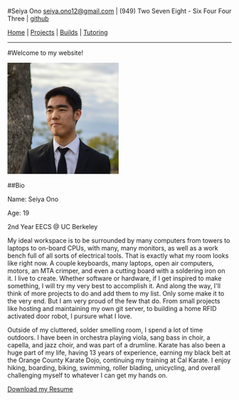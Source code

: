 #Seiya Ono
<seiya.ono12@gmail.com> | (949) Two Seven Eight - Six Four Four Three | [github](https://github.com/onibrow)

[Home](/) | [Projects](/projects.html) | [Builds](/builds.html) | [Tutoring](/tutor.html)

-----

#Welcome to my website!

![Me](img/me.jpg)

##Bio

Name: Seiya Ono

Age: 19

2nd Year EECS @ UC Berkeley

My ideal workspace is to be surrounded by many computers from towers to laptops to on-board CPUs, with many, many monitors, as well as a work bench full of all sorts of electrical tools. That is exactly what my room looks like right now. A couple keyboards, many laptops, open air computers, motors, an MTA crimper, and even a cutting board with a soldering iron on it. I live to create. Whether software or hardware, if I get inspired to make something, I will try my very best to accomplish it. And along the way, I'll think of more projects to do and add them to my list. Only some make it to the very end. But I am very proud of the few that do. From small projects like hosting and maintaining my own git server, to building a home RFID activated door robot, I pursure what I love. 

Outside of my cluttered, solder smelling room, I spend a lot of time outdoors. I have been in orchestra playing viola, sang bass in choir, a capella, and jazz choir, and was part of a drumline. Karate has also been a huge part of my life, having 13 years of experience, earning my black belt at the Orange County Karate Dojo, continuing my training at Cal Karate. I enjoy hiking, boarding, biking, swimming, roller blading, unicycling, and overall challenging myself to whatever I can get my hands on.

[Download my Resume](src/resume.pdf)
